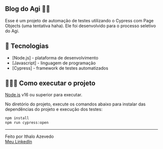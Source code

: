 ## Blog do Agi 🏦💸
 Esse é um projeto de automação de testes utilizando o Cypress com Page Objects (uma tentativa haha). Ele foi desenvolvido para o processo seletivo do Agi.
 
 
 ## 🚀 Tecnologias

- [Node.js] - plataforma de desenvolvimento
- [Javascript] - linguagem de programação
- [Cypress] - framework de testes automatizados

## 👨🏻‍💻 Como executar o projeto

[Node.js](https://nodejs.org/) v16 ou superior para executar.


No diretório do projeto, execute os comandos abaixo para instalar das dependências do projeto e execução dos testes:

```sh
npm install
npm run cypress:open
```

---

Feito por Ithalo Azevedo  
[Meu LinkedIn](https://www.linkedin.com/in/ithaloazevedo/)
